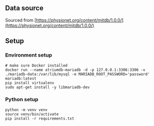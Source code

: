 ## Data source
Sourced from [https://physionet.org/content/mitdb/1.0.0/](https://physionet.org/content/mitdb/1.0.0/)

## Setup

### Environment setup
```
# make sure Docker installed
docker run --name atriumdb-mariadb -d -p 127.0.0.1:3306:3306 -v ./mariadb-data:/var/lib/mysql -e MARIADB_ROOT_PASSWORD='password' mariadb:latest
pip install virtualenv
sudo apt-get install -y libmariadb-dev
```

### Python setup
```
python -m venv venv
source venv/bin/activate
pip install -r requirements.txt
```